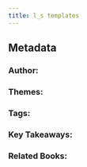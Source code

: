 ```yaml
---
title: l_s templates
---
```


## Metadata
### Author:
### Themes:
### Tags:
### Key Takeaways:
### Related Books:
